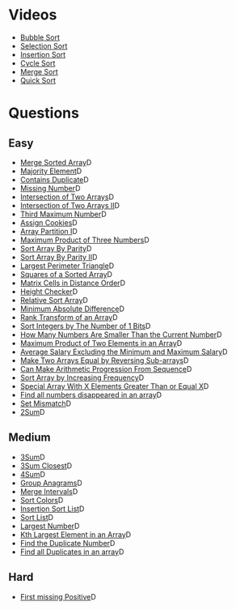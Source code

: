 # Videos
- [Bubble Sort](https://youtu.be/F5MZyqRp_IM)
- [Selection Sort](https://youtu.be/Nd4SCCIHFWk)
- [Insertion Sort](https://youtu.be/By_5-RRqVeE)
- [Cycle Sort](https://www.youtube.com/watch?v=JfinxytTYFQ&list=RDCMUCBGOUQHNNtNGcGzVq5rIXjw&start_radio=1&rv=JfinxytTYFQ&t=2)
- [Merge Sort](https://youtu.be/iKGAgWdgoRk)
- [Quick Sort](https://youtu.be/Z8svOqamag8)

# Questions

## Easy
- [Merge Sorted Array](https://leetcode.com/problems/merge-sorted-array/)D
- [Majority Element](https://leetcode.com/problems/majority-element/)D
- [Contains Duplicate](https://leetcode.com/problems/contains-duplicate/)D
- [Missing Number](https://leetcode.com/problems/missing-number/)D
- [Intersection of Two Arrays](https://leetcode.com/problems/intersection-of-two-arrays/)D
- [Intersection of Two Arrays II](https://leetcode.com/problems/intersection-of-two-arrays-ii/)D
- [Third Maximum Number](https://leetcode.com/problems/third-maximum-number/)D
- [Assign Cookies](https://leetcode.com/problems/assign-cookies/)D
- [Array Partition I](https://leetcode.com/problems/array-partition-i/)D
- [Maximum Product of Three Numbers](https://leetcode.com/problems/maximum-product-of-three-numbers/)D
- [Sort Array By Parity](https://leetcode.com/problems/sort-array-by-parity/)D
- [Sort Array By Parity II](https://leetcode.com/problems/sort-array-by-parity-ii/)D
- [Largest Perimeter Triangle](https://leetcode.com/problems/largest-perimeter-triangle/)D
- [Squares of a Sorted Array](https://leetcode.com/problems/squares-of-a-sorted-array/)D
- [Matrix Cells in Distance Order](https://leetcode.com/problems/matrix-cells-in-distance-order/)D
- [Height Checker](https://leetcode.com/problems/height-checker/)D
- [Relative Sort Array](https://leetcode.com/problems/relative-sort-array/)D
- [Minimum Absolute Difference](https://leetcode.com/problems/minimum-absolute-difference/)D
- [Rank Transform of an Array](https://leetcode.com/problems/rank-transform-of-an-array/)D
- [Sort Integers by The Number of 1 Bits](https://leetcode.com/problems/sort-integers-by-the-number-of-1-bits/)D
- [How Many Numbers Are Smaller Than the Current Number](https://leetcode.com/problems/how-many-numbers-are-smaller-than-the-current-number/)D
- [Maximum Product of Two Elements in an Array](https://leetcode.com/problems/maximum-product-of-two-elements-in-an-array/)D
- [Average Salary Excluding the Minimum and Maximum Salary](https://leetcode.com/problems/average-salary-excluding-the-minimum-and-maximum-salary/)D
- [Make Two Arrays Equal by Reversing Sub-arrays](https://leetcode.com/problems/make-two-arrays-equal-by-reversing-sub-arrays/)D
- [Can Make Arithmetic Progression From Sequence](https://leetcode.com/problems/can-make-arithmetic-progression-from-sequence/)D
- [Sort Array by Increasing Frequency](https://leetcode.com/problems/sort-array-by-increasing-frequency/)D
- [Special Array With X Elements Greater Than or Equal X](https://leetcode.com/problems/special-array-with-x-elements-greater-than-or-equal-x/)D
- [Find all numbers disappeared in an array](https://leetcode.com/problems/find-all-numbers-disappeared-in-an-array/)D
- [Set Mismatch](https://leetcode.com/problems/set-mismatch/)D
- [2Sum](https://leetcode.com/problems/two-sum/)D

## Medium
- [3Sum](https://leetcode.com/problems/3sum/)D
- [3Sum Closest](https://leetcode.com/problems/3sum-closest/)D
- [4Sum](https://leetcode.com/problems/4sum/)D
- [Group Anagrams](https://leetcode.com/problems/group-anagrams/)D
- [Merge Intervals](https://leetcode.com/problems/merge-intervals/)D
- [Sort Colors](https://leetcode.com/problems/sort-colors/)D
- [Insertion Sort List](https://leetcode.com/problems/insertion-sort-list/)D
- [Sort List](https://leetcode.com/problems/sort-list/)D
- [Largest Number](https://leetcode.com/problems/largest-number/)D
- [Kth Largest Element in an Array](https://leetcode.com/problems/kth-largest-element-in-an-array/)D
- [Find the Duplicate Number](https://leetcode.com/problems/find-the-duplicate-number/)D
- [Find all Duplicates in an array](https://leetcode.com/problems/find-all-duplicates-in-an-array/)D

## Hard
- [First missing Positive](https://leetcode.com/problems/first-missing-positive/)D
